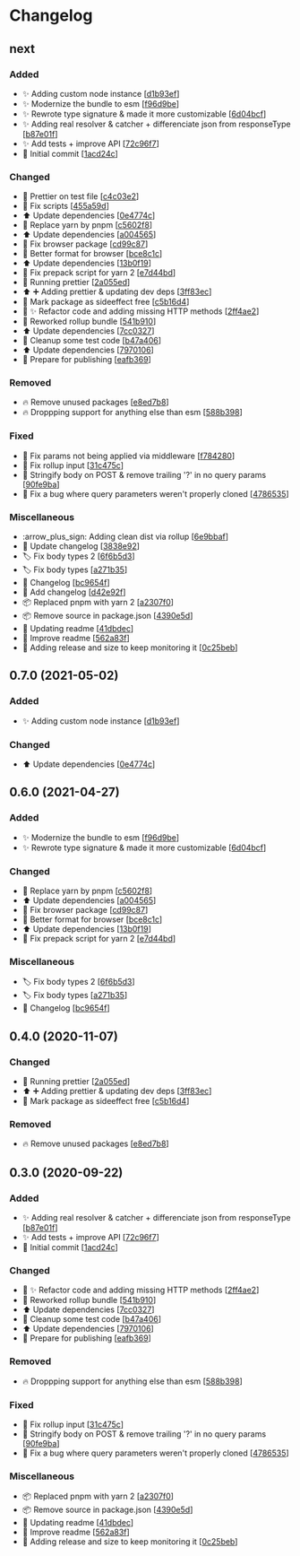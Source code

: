 # Changelog

<a name="next"></a>
## next

### Added

- ✨ Adding custom node instance [[d1b93ef](https://github.com/amoutonbrady/tiny-http/commit/d1b93efc9980e6c7a0f5e10cdd8eda631f7d2baf)]
- ✨ Modernize the bundle to esm [[f96d9be](https://github.com/amoutonbrady/tiny-http/commit/f96d9bef92d7f41607c97953bba8c9e2af49c1a2)]
- ✨ Rewrote type signature &amp; made it more customizable [[6d04bcf](https://github.com/amoutonbrady/tiny-http/commit/6d04bcffbfa8407fc22b7181e4012da8c44ce5c3)]
- ✨ Adding real resolver &amp; catcher + differenciate json from responseType [[b87e01f](https://github.com/amoutonbrady/tiny-http/commit/b87e01fa1fb141a6d404cee4ccf24df6c3380933)]
- ✨ Add tests + improve API [[72c96f7](https://github.com/amoutonbrady/tiny-http/commit/72c96f725bbc0e85e7ac8f2dcb65ac010c2b0e1c)]
- 🎉 Initial commit [[1acd24c](https://github.com/amoutonbrady/tiny-http/commit/1acd24c61f94d5388e0f581d1ff311160cf747bc)]

### Changed

- 🎨 Prettier on test file [[c4c03e2](https://github.com/amoutonbrady/tiny-http/commit/c4c03e2e244477b9ce4ebed09d04968d6f598102)]
- 🔧 Fix scripts [[455a59d](https://github.com/amoutonbrady/tiny-http/commit/455a59d54ff40d46699554af9bf7e7782e65e19c)]
- ⬆️ Update dependencies [[0e4774c](https://github.com/amoutonbrady/tiny-http/commit/0e4774c68c42fcec99328ace62a8a119d7f271aa)]
- 🔧 Replace yarn by pnpm [[c5602f8](https://github.com/amoutonbrady/tiny-http/commit/c5602f81b55d9d80293347834f53554c196f2670)]
- ⬆️ Update dependencies [[a004565](https://github.com/amoutonbrady/tiny-http/commit/a0045651c5bbc4fc225dfbb08a78da80a73854f0)]
- 🔧 Fix browser package [[cd99c87](https://github.com/amoutonbrady/tiny-http/commit/cd99c872e9a6b3cddf43ea8dc6cf68881b1fa046)]
- 🔧 Better format for browser [[bce8c1c](https://github.com/amoutonbrady/tiny-http/commit/bce8c1c13974a27154003b0224062279c731699b)]
- ⬆️ Update dependencies [[13b0f19](https://github.com/amoutonbrady/tiny-http/commit/13b0f1969b788b50f7b66d9bce32bcdbd878da0c)]
- 🔧 Fix prepack script for yarn 2 [[e7d44bd](https://github.com/amoutonbrady/tiny-http/commit/e7d44bd5b9543f25dd56ef36cbb7b894a8ac64b7)]
- 🎨 Running prettier [[2a055ed](https://github.com/amoutonbrady/tiny-http/commit/2a055ede09de45c20b3c7cb14c981db5f665a7e0)]
- ⬆️ ➕ Adding prettier &amp; updating dev deps [[3ff83ec](https://github.com/amoutonbrady/tiny-http/commit/3ff83ece98e99bf8322fa4dcd2a05729b99a3a09)]
- 🔧 Mark package as sideeffect free [[c5b16d4](https://github.com/amoutonbrady/tiny-http/commit/c5b16d4c781337642a6cc5f785ec5e8d9f7d3fe6)]
- 🎨 ✨ Refactor code and adding missing HTTP methods [[2ff4ae2](https://github.com/amoutonbrady/tiny-http/commit/2ff4ae25f5d4b2a39c50602e928d3d4b326e74ed)]
- 🔧 Reworked rollup bundle [[541b910](https://github.com/amoutonbrady/tiny-http/commit/541b910b7cfa2e27f906c14189dc38c0d547f56b)]
- ⬆️ Update dependencies [[7cc0327](https://github.com/amoutonbrady/tiny-http/commit/7cc032770a0d8f58adeda89d79154936d7dbecbc)]
- 💄 Cleanup some test code [[b47a406](https://github.com/amoutonbrady/tiny-http/commit/b47a406aa0d70ae82b1af8e463589a7428372bf3)]
- ⬆️ Update dependencies [[7970106](https://github.com/amoutonbrady/tiny-http/commit/7970106dc2c598fc74ea23c13619f3b16f992490)]
- 🔧 Prepare for publishing [[eafb369](https://github.com/amoutonbrady/tiny-http/commit/eafb3695d0340c8215af4f5121fa05e9e6e94958)]

### Removed

- 🔥 Remove unused packages [[e8ed7b8](https://github.com/amoutonbrady/tiny-http/commit/e8ed7b8ad81932f42207e43826bf88e9bcdf07bd)]
- 🔥 Droppping support for anything else than esm [[588b398](https://github.com/amoutonbrady/tiny-http/commit/588b398747bf7b1348f068237e28c765895bc881)]

### Fixed

- 🐛 Fix params not being applied via middleware [[f784280](https://github.com/amoutonbrady/tiny-http/commit/f7842808f52636ad3e62c01e30aa4b3906921b53)]
- 🐛 Fix rollup input [[31c475c](https://github.com/amoutonbrady/tiny-http/commit/31c475ca5a4fc763101dc321f9b82d01859e25df)]
- 🐛 Stringify body on POST &amp; remove trailing &#x27;?&#x27; in no query params [[90fe9ba](https://github.com/amoutonbrady/tiny-http/commit/90fe9ba1c78d3579e1357cd3f2ab7d8ca5d62781)]
- 🐛 Fix a bug where query parameters weren&#x27;t properly cloned [[4786535](https://github.com/amoutonbrady/tiny-http/commit/4786535720021fe7ab1a90f88f5cf0b89c9089c9)]

### Miscellaneous

-  :arrow_plus_sign: Adding clean dist via rollup [[6e9bbaf](https://github.com/amoutonbrady/tiny-http/commit/6e9bbaf35691642188d49f2b8e20880ab07c5d22)]
- 📝 Update changelog [[3838e92](https://github.com/amoutonbrady/tiny-http/commit/3838e920ee52273c9e4d30573589651409a83ae9)]
- 🏷️ Fix body types 2 [[6f6b5d3](https://github.com/amoutonbrady/tiny-http/commit/6f6b5d3d0fb7585cfeef55a24bdf6cd16b3255ca)]
- 🏷️ Fix body types [[a271b35](https://github.com/amoutonbrady/tiny-http/commit/a271b3563cc7dddd497fe4068463850d5dae1a92)]
- 📝 Changelog [[bc9654f](https://github.com/amoutonbrady/tiny-http/commit/bc9654f0b6020e0658d58157290148470e04cf6e)]
- 📝 Add changelog [[d42e92f](https://github.com/amoutonbrady/tiny-http/commit/d42e92ffce4dfa71484cf51a9b9600ff924a8ac7)]
- 📦 Replaced pnpm with yarn 2 [[a2307f0](https://github.com/amoutonbrady/tiny-http/commit/a2307f05fbac77b00c92e9957a8ef3c80bb0abc1)]
- 📦 Remove source in package.json [[4390e5d](https://github.com/amoutonbrady/tiny-http/commit/4390e5d7dbff89fafd619164d49cc4afbf2f49ff)]
- 📝 Updating readme [[41dbdec](https://github.com/amoutonbrady/tiny-http/commit/41dbdec25ec9ed7b7bbbd7762f55ca3eee182c82)]
- 📝 Improve readme [[562a83f](https://github.com/amoutonbrady/tiny-http/commit/562a83fb791f6d592c45fece836f22b847df8f3f)]
- 📝 Adding release and size to keep monitoring it [[0c25beb](https://github.com/amoutonbrady/tiny-http/commit/0c25bebc74d053413d70ebc91558e1774c21de0a)]


<a name="0.7.0"></a>
## 0.7.0 (2021-05-02)

### Added

- ✨ Adding custom node instance [[d1b93ef](https://github.com/amoutonbrady/tiny-http/commit/d1b93efc9980e6c7a0f5e10cdd8eda631f7d2baf)]

### Changed

- ⬆️ Update dependencies [[0e4774c](https://github.com/amoutonbrady/tiny-http/commit/0e4774c68c42fcec99328ace62a8a119d7f271aa)]


<a name="0.6.0"></a>
## 0.6.0 (2021-04-27)

### Added

- ✨ Modernize the bundle to esm [[f96d9be](https://github.com/amoutonbrady/tiny-http/commit/f96d9bef92d7f41607c97953bba8c9e2af49c1a2)]
- ✨ Rewrote type signature &amp; made it more customizable [[6d04bcf](https://github.com/amoutonbrady/tiny-http/commit/6d04bcffbfa8407fc22b7181e4012da8c44ce5c3)]

### Changed

- 🔧 Replace yarn by pnpm [[c5602f8](https://github.com/amoutonbrady/tiny-http/commit/c5602f81b55d9d80293347834f53554c196f2670)]
- ⬆️ Update dependencies [[a004565](https://github.com/amoutonbrady/tiny-http/commit/a0045651c5bbc4fc225dfbb08a78da80a73854f0)]
- 🔧 Fix browser package [[cd99c87](https://github.com/amoutonbrady/tiny-http/commit/cd99c872e9a6b3cddf43ea8dc6cf68881b1fa046)]
- 🔧 Better format for browser [[bce8c1c](https://github.com/amoutonbrady/tiny-http/commit/bce8c1c13974a27154003b0224062279c731699b)]
- ⬆️ Update dependencies [[13b0f19](https://github.com/amoutonbrady/tiny-http/commit/13b0f1969b788b50f7b66d9bce32bcdbd878da0c)]
- 🔧 Fix prepack script for yarn 2 [[e7d44bd](https://github.com/amoutonbrady/tiny-http/commit/e7d44bd5b9543f25dd56ef36cbb7b894a8ac64b7)]

### Miscellaneous

- 🏷️ Fix body types 2 [[6f6b5d3](https://github.com/amoutonbrady/tiny-http/commit/6f6b5d3d0fb7585cfeef55a24bdf6cd16b3255ca)]
- 🏷️ Fix body types [[a271b35](https://github.com/amoutonbrady/tiny-http/commit/a271b3563cc7dddd497fe4068463850d5dae1a92)]
- 📝 Changelog [[bc9654f](https://github.com/amoutonbrady/tiny-http/commit/bc9654f0b6020e0658d58157290148470e04cf6e)]


<a name="0.4.0"></a>
## 0.4.0 (2020-11-07)

### Changed

- 🎨 Running prettier [[2a055ed](https://github.com/amoutonbrady/tiny-http/commit/2a055ede09de45c20b3c7cb14c981db5f665a7e0)]
- ⬆️ ➕ Adding prettier &amp; updating dev deps [[3ff83ec](https://github.com/amoutonbrady/tiny-http/commit/3ff83ece98e99bf8322fa4dcd2a05729b99a3a09)]
- 🔧 Mark package as sideeffect free [[c5b16d4](https://github.com/amoutonbrady/tiny-http/commit/c5b16d4c781337642a6cc5f785ec5e8d9f7d3fe6)]

### Removed

- 🔥 Remove unused packages [[e8ed7b8](https://github.com/amoutonbrady/tiny-http/commit/e8ed7b8ad81932f42207e43826bf88e9bcdf07bd)]


<a name="0.3.0"></a>
## 0.3.0 (2020-09-22)

### Added

- ✨ Adding real resolver &amp; catcher + differenciate json from responseType [[b87e01f](https://github.com/amoutonbrady/tiny-http/commit/b87e01fa1fb141a6d404cee4ccf24df6c3380933)]
- ✨ Add tests + improve API [[72c96f7](https://github.com/amoutonbrady/tiny-http/commit/72c96f725bbc0e85e7ac8f2dcb65ac010c2b0e1c)]
- 🎉 Initial commit [[1acd24c](https://github.com/amoutonbrady/tiny-http/commit/1acd24c61f94d5388e0f581d1ff311160cf747bc)]

### Changed

- 🎨 ✨ Refactor code and adding missing HTTP methods [[2ff4ae2](https://github.com/amoutonbrady/tiny-http/commit/2ff4ae25f5d4b2a39c50602e928d3d4b326e74ed)]
- 🔧 Reworked rollup bundle [[541b910](https://github.com/amoutonbrady/tiny-http/commit/541b910b7cfa2e27f906c14189dc38c0d547f56b)]
- ⬆️ Update dependencies [[7cc0327](https://github.com/amoutonbrady/tiny-http/commit/7cc032770a0d8f58adeda89d79154936d7dbecbc)]
- 💄 Cleanup some test code [[b47a406](https://github.com/amoutonbrady/tiny-http/commit/b47a406aa0d70ae82b1af8e463589a7428372bf3)]
- ⬆️ Update dependencies [[7970106](https://github.com/amoutonbrady/tiny-http/commit/7970106dc2c598fc74ea23c13619f3b16f992490)]
- 🔧 Prepare for publishing [[eafb369](https://github.com/amoutonbrady/tiny-http/commit/eafb3695d0340c8215af4f5121fa05e9e6e94958)]

### Removed

- 🔥 Droppping support for anything else than esm [[588b398](https://github.com/amoutonbrady/tiny-http/commit/588b398747bf7b1348f068237e28c765895bc881)]

### Fixed

- 🐛 Fix rollup input [[31c475c](https://github.com/amoutonbrady/tiny-http/commit/31c475ca5a4fc763101dc321f9b82d01859e25df)]
- 🐛 Stringify body on POST &amp; remove trailing &#x27;?&#x27; in no query params [[90fe9ba](https://github.com/amoutonbrady/tiny-http/commit/90fe9ba1c78d3579e1357cd3f2ab7d8ca5d62781)]
- 🐛 Fix a bug where query parameters weren&#x27;t properly cloned [[4786535](https://github.com/amoutonbrady/tiny-http/commit/4786535720021fe7ab1a90f88f5cf0b89c9089c9)]

### Miscellaneous

- 📦 Replaced pnpm with yarn 2 [[a2307f0](https://github.com/amoutonbrady/tiny-http/commit/a2307f05fbac77b00c92e9957a8ef3c80bb0abc1)]
- 📦 Remove source in package.json [[4390e5d](https://github.com/amoutonbrady/tiny-http/commit/4390e5d7dbff89fafd619164d49cc4afbf2f49ff)]
- 📝 Updating readme [[41dbdec](https://github.com/amoutonbrady/tiny-http/commit/41dbdec25ec9ed7b7bbbd7762f55ca3eee182c82)]
- 📝 Improve readme [[562a83f](https://github.com/amoutonbrady/tiny-http/commit/562a83fb791f6d592c45fece836f22b847df8f3f)]
- 📝 Adding release and size to keep monitoring it [[0c25beb](https://github.com/amoutonbrady/tiny-http/commit/0c25bebc74d053413d70ebc91558e1774c21de0a)]


